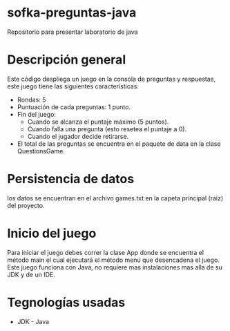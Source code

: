 # sofka-preguntas-java
Repositorio para presentar laboratorio de java

# Descripción general
Este código despliega un juego en la consola de preguntas y respuestas, este juego tiene las siguientes caracteristicas: 
* Rondas: 5
* Puntuación de cada preguntas: 1 punto.
* Fin del juego: 
    * Cuando se alcanza el puntaje máximo (5 puntos).
    * Cuando falla una pregunta (esto resetea el puntaje a 0).
    * Cuando el jugador decide retirarse.
* El total de las preguntas se encuentra en el paquete de data en la clase QuestionsGame.

# Persistencia de datos
los datos se encuentran en el archivo games.txt en la capeta principal (raiz) del proyecto.

# Inicio del juego
Para iniciar el juego debes correr la clase App donde se encuentra el método main el cual ejecutará el método menú que desencadena el juego.
Este juego funciona con Java, no requiere mas instalaciones mas alla de su JDK y de un IDE.

# Tegnologías usadas
* JDK - Java

